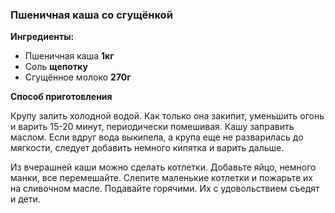 ### Пшеничная каша со сгущёнкой ###
**Ингредиенты:**
> 
- Пшеничная каша **1кг**
- Соль **щепотку** 
- Сгущённое молоко **270г**

**Способ приготовления**

Крупу залить холодной водой. Как только она закипит, уменьшить огонь и варить 15-20 минут, периодически помешивая. Кашу заправить маслом. Если вдруг вода выкипела, а крупа еще не разварилась до мягкости, следует добавить немного кипятка и варить дальше.

Из вчерашней каши можно сделать котлетки. Добавьте яйцо, немного манки, все перемешайте. Слепите маленькие котлетки и пожарьте их на сливочном масле. Подавайте горячими. Их с удовольствием съедят и дети.